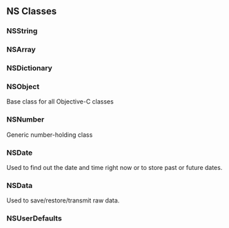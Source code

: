 ## NS Classes

### NSString

### NSArray

### NSDictionary

### NSObject
Base class for all Objective-C classes

### NSNumber
Generic number-holding class

### NSDate
Used to find out the date and time right now or to store past or future dates.

### NSData
Used to save/restore/transmit raw data.

### NSUserDefaults

